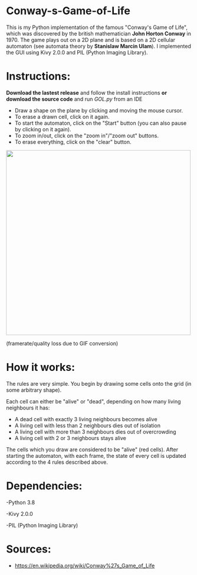 # Conway-s-Game-of-Life

This is my Python implementation of the famous "Conway's Game of Life", which was discovered by the british mathematician <b>John Horton Conway</b> in 1970.
The game plays out on a 2D plane and is based on a 2D cellular automaton (see automata theory by <b>Stanislaw Marcin Ulam</b>). I implemented the GUI using Kivy 2.0.0
and PIL (Python Imaging Library).

# Instructions:

<b>Download the lastest release</b> and follow the install instructions <b>or download the source code</b> and run <i>GOL.py</i> from an IDE

- Draw a shape on the plane by clicking and moving the mouse cursor.
- To erase a drawn cell, click on it again.
- To start the automaton, click on the "Start" button (you can also pause by clicking on it again).
- To zoom in/out, click on the "zoom in"/"zoom out" buttons.
- To erase everything, click on the "clear" button. 

<img src= "https://media.giphy.com/media/cD0W6gHurzo0i3VShF/giphy.gif" width=500>

(framerate/quality loss due to GIF conversion) 

# How it works:

The rules are very simple. You begin by drawing some cells onto the grid (in some arbitrary shape). 

Each cell can either be "alive" or "dead", depending on how many living neighbours it has:

- A dead cell with exactly 3 living neighbours becomes alive
- A living cell with less than 2 neighbours dies out of isolation
- A living cell with more than 3 neighbours dies out of overcrowding
- A living cell with 2 or 3 neighbours stays alive

The cells which you draw are considered to be "alive" (red cells). After starting the automaton, with each frame, the state of every cell is updated according to the 4 rules 
described above.


# Dependencies:

-Python 3.8

-Kivy 2.0.0

-PIL (Python Imaging Library)

# Sources:
- https://en.wikipedia.org/wiki/Conway%27s_Game_of_Life
